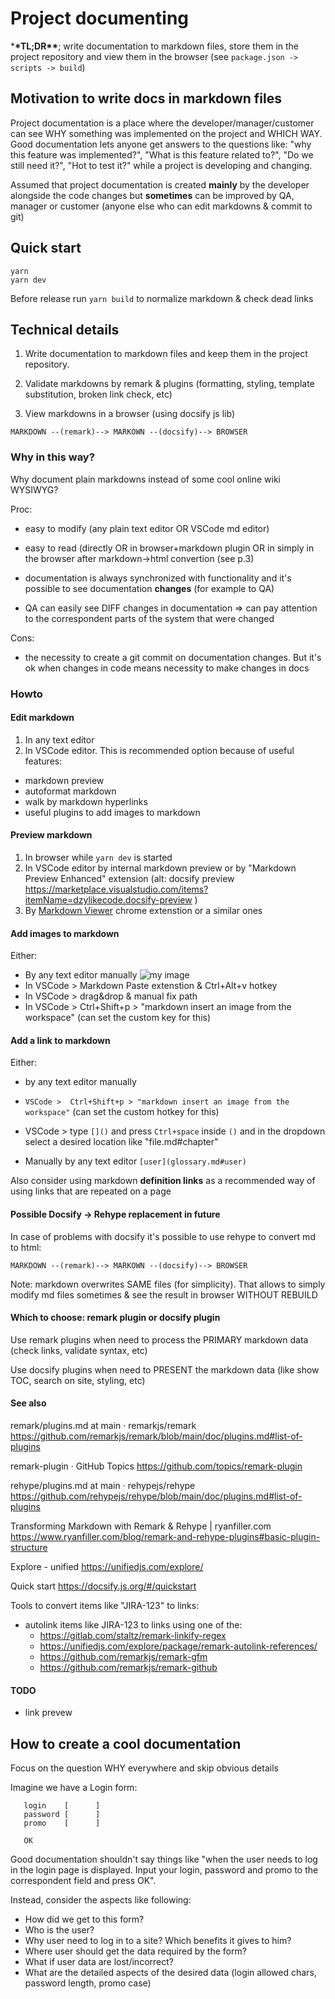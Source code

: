 # Project documenting

\***\*TL;DR\*\***; write documentation to markdown files, store them in the project repository and view them in the browser (see `package.json -> scripts -> build`)

## Motivation to write docs in markdown files

Project documentation is a place where the developer/manager/customer can see WHY something was implemented on the project and WHICH WAY. Good documentation lets anyone get answers to the questions like: "why this feature was implemented?", "What is this feature related to?", "Do we still need it?", "Hot to test it?" while a project is developing and changing.

Assumed that project documentation is created **mainly** by the developer alongside the code changes but **sometimes** can be improved by QA, manager or customer (anyone else who can edit markdowns & commit to git)

## Quick start

```
yarn
yarn dev
```

Before release run `yarn build` to normalize markdown & check dead links

## Technical details

1. Write documentation to markdown files and keep them in the project repository.

2. Validate markdowns by remark & plugins (formatting, styling, template substitution, broken link check, etc)

3. View markdowns in a browser (using docsify js lib)

```
MARKDOWN --(remark)--> MARKOWN --(docsify)--> BROWSER
```

### Why in this way?

Why document plain markdowns instead of some cool online wiki WYSIWYG?

Proc:

- easy to modify (any plain text editor OR VSCode md editor)

- easy to read (directly OR in browser+markdown plugin OR in simply in the browser after markdown->html convertion (see p.3)

- documentation is always synchronized with functionality and it's possible to see documentation **changes** (for example to QA)

- QA can easily see DIFF changes in documentation => can pay attention to the correspondent parts of the system that were changed

Cons:

- the necessity to create a git commit on documentation changes. But it's ok when changes in code means necessity to make changes in docs

### Howto

#### Edit markdown

1. In any text editor
1. In VSCode editor. This is recommended option because of useful features:

- markdown preview
- autoformat markdown
- walk by markdown hyperlinks
- useful plugins to add images to markdown

#### Preview markdown

1. In browser while `yarn dev` is started
1. In VSCode editor by internal markdown preview or by "Markdown Preview Enhanced" extension (alt: docsify preview https://marketplace.visualstudio.com/items?itemName=dzylikecode.docsify-preview )
1. By [Markdown Viewer](https://chrome.google.com/webstore/detail/markdown-viewer/ckkdlimhmcjmikdlpkmbgfkaikojcbjk) chrome extenstion or a similar ones

#### Add images to markdown

Either:

- By any text editor manually ![my image](myimage.jpg)
- In VSCode > Markdown Paste extenstion & Ctrl+Alt+v hotkey
- In VSCode > drag&drop & manual fix path
- In VSCode > Ctrl+Shift+p > "markdown insert an image from the workspace" (can set the custom key for this)

#### Add a link to markdown

Either:

- by any text editor manually
- `VSCode >  Ctrl+Shift+p > "markdown insert an image from the workspace"` (can set the custom hotkey for this)
- VSCode > type `[]()` and press `Ctrl+space` inside `()` and in the dropdown select a desired location like "file.md#chapter"

- Manually by any text editor `[user](glossary.md#user)`

Also consider using markdown **definition links** as a recommended way of using links that are repeated on a page

#### Possible Docsify -> Rehype replacement in future

In case of problems with docsify it's possible to use rehype to convert md to html:

    MARKDOWN --(remark)--> MARKOWN --(docsify)--> BROWSER

Note: markdown overwrites SAME files (for simplicity). That allows to simply modify md files sometimes & see the result in browser WITHOUT REBUILD

#### Which to choose: remark plugin or docsify plugin

Use remark plugins when need to process the PRIMARY markdown data (check links, validate syntax, etc)

Use docsify plugins when need to PRESENT the markdown data (like show TOC, search on site, styling, etc)

#### See also

remark/plugins.md at main · remarkjs/remark https://github.com/remarkjs/remark/blob/main/doc/plugins.md#list-of-plugins

remark-plugin · GitHub Topics https://github.com/topics/remark-plugin

rehype/plugins.md at main · rehypejs/rehype https://github.com/rehypejs/rehype/blob/main/doc/plugins.md#list-of-plugins

Transforming Markdown with Remark & Rehype | ryanfiller.com https://www.ryanfiller.com/blog/remark-and-rehype-plugins#basic-plugin-structure

Explore - unified https://unifiedjs.com/explore/

Quick start https://docsify.js.org/#/quickstart

Tools to convert items like "JIRA-123" to links:

- autolink items like JIRA-123 to links using one of the:
  - https://gitlab.com/staltz/remark-linkify-regex
  - https://unifiedjs.com/explore/package/remark-autolink-references/
  - https://github.com/remarkjs/remark-gfm
  - https://github.com/remarkjs/remark-github

#### TODO

- link prevew

## How to create a cool documentation

Focus on the question WHY everywhere and skip obvious details

Imagine we have a Login form:

```
   login    [      ]
   password [      ]
   promo    [      ]

   OK
```

Good documentation shouldn't say things like "when the user needs to log in the login page is displayed. Input your login, password and promo to the correspondent field and press OK".

Instead, consider the aspects like following:

- How did we get to this form?
- Who is the user?
- Why user need to log in to a site? Which benefits it gives to him?
- Where user should get the data required by the form?
- What if user data are lost/incorrect?
- What are the detailed aspects of the desired data (login allowed chars, password length, promo case)
